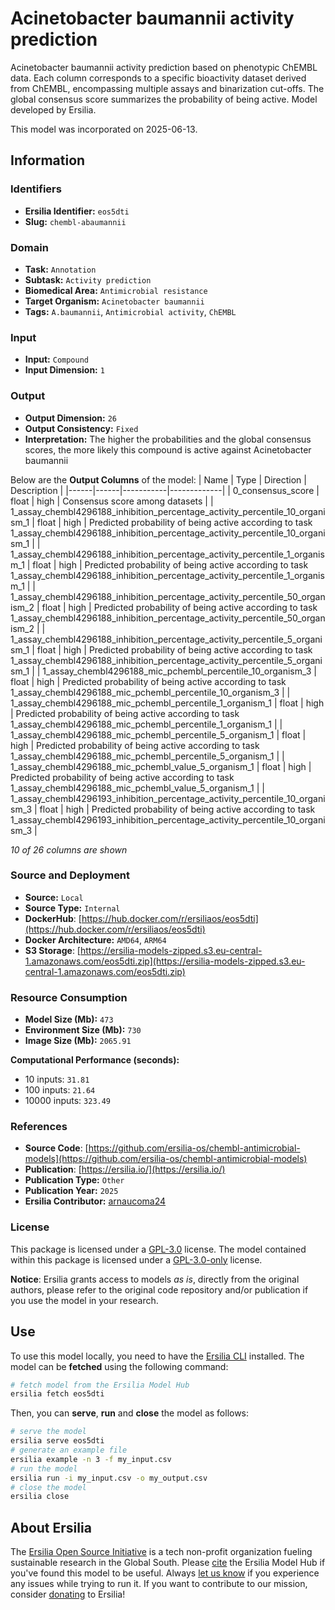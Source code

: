 # Acinetobacter baumannii activity prediction

Acinetobacter baumannii activity prediction based on phenotypic ChEMBL data. Each column corresponds to a specific bioactivity dataset derived from ChEMBL, encompassing multiple assays and binarization cut-offs. The global consensus score summarizes the probability of being active. Model developed by Ersilia.

This model was incorporated on 2025-06-13.


## Information
### Identifiers
- **Ersilia Identifier:** `eos5dti`
- **Slug:** `chembl-abaumannii`

### Domain
- **Task:** `Annotation`
- **Subtask:** `Activity prediction`
- **Biomedical Area:** `Antimicrobial resistance`
- **Target Organism:** `Acinetobacter baumannii`
- **Tags:** `A.baumannii`, `Antimicrobial activity`, `ChEMBL`

### Input
- **Input:** `Compound`
- **Input Dimension:** `1`

### Output
- **Output Dimension:** `26`
- **Output Consistency:** `Fixed`
- **Interpretation:** The higher the probabilities and the global consensus scores, the more likely this compound is active against Acinetobacter baumannii

Below are the **Output Columns** of the model:
| Name | Type | Direction | Description |
|------|------|-----------|-------------|
| 0_consensus_score | float | high | Consensus score among datasets |
| 1_assay_chembl4296188_inhibition_percentage_activity_percentile_10_organism_1 | float | high | Predicted probability of being active according to task 1_assay_chembl4296188_inhibition_percentage_activity_percentile_10_organism_1 |
| 1_assay_chembl4296188_inhibition_percentage_activity_percentile_1_organism_1 | float | high | Predicted probability of being active according to task 1_assay_chembl4296188_inhibition_percentage_activity_percentile_1_organism_1 |
| 1_assay_chembl4296188_inhibition_percentage_activity_percentile_50_organism_2 | float | high | Predicted probability of being active according to task 1_assay_chembl4296188_inhibition_percentage_activity_percentile_50_organism_2 |
| 1_assay_chembl4296188_inhibition_percentage_activity_percentile_5_organism_1 | float | high | Predicted probability of being active according to task 1_assay_chembl4296188_inhibition_percentage_activity_percentile_5_organism_1 |
| 1_assay_chembl4296188_mic_pchembl_percentile_10_organism_3 | float | high | Predicted probability of being active according to task 1_assay_chembl4296188_mic_pchembl_percentile_10_organism_3 |
| 1_assay_chembl4296188_mic_pchembl_percentile_1_organism_1 | float | high | Predicted probability of being active according to task 1_assay_chembl4296188_mic_pchembl_percentile_1_organism_1 |
| 1_assay_chembl4296188_mic_pchembl_percentile_5_organism_1 | float | high | Predicted probability of being active according to task 1_assay_chembl4296188_mic_pchembl_percentile_5_organism_1 |
| 1_assay_chembl4296188_mic_pchembl_value_5_organism_1 | float | high | Predicted probability of being active according to task 1_assay_chembl4296188_mic_pchembl_value_5_organism_1 |
| 1_assay_chembl4296193_inhibition_percentage_activity_percentile_10_organism_3 | float | high | Predicted probability of being active according to task 1_assay_chembl4296193_inhibition_percentage_activity_percentile_10_organism_3 |

_10 of 26 columns are shown_
### Source and Deployment
- **Source:** `Local`
- **Source Type:** `Internal`
- **DockerHub**: [https://hub.docker.com/r/ersiliaos/eos5dti](https://hub.docker.com/r/ersiliaos/eos5dti)
- **Docker Architecture:** `AMD64`, `ARM64`
- **S3 Storage**: [https://ersilia-models-zipped.s3.eu-central-1.amazonaws.com/eos5dti.zip](https://ersilia-models-zipped.s3.eu-central-1.amazonaws.com/eos5dti.zip)

### Resource Consumption
- **Model Size (Mb):** `473`
- **Environment Size (Mb):** `730`
- **Image Size (Mb):** `2065.91`

**Computational Performance (seconds):**
- 10 inputs: `31.81`
- 100 inputs: `21.64`
- 10000 inputs: `323.49`

### References
- **Source Code**: [https://github.com/ersilia-os/chembl-antimicrobial-models](https://github.com/ersilia-os/chembl-antimicrobial-models)
- **Publication**: [https://ersilia.io/](https://ersilia.io/)
- **Publication Type:** `Other`
- **Publication Year:** `2025`
- **Ersilia Contributor:** [arnaucoma24](https://github.com/arnaucoma24)

### License
This package is licensed under a [GPL-3.0](https://github.com/ersilia-os/ersilia/blob/master/LICENSE) license. The model contained within this package is licensed under a [GPL-3.0-only](LICENSE) license.

**Notice**: Ersilia grants access to models _as is_, directly from the original authors, please refer to the original code repository and/or publication if you use the model in your research.


## Use
To use this model locally, you need to have the [Ersilia CLI](https://github.com/ersilia-os/ersilia) installed.
The model can be **fetched** using the following command:
```bash
# fetch model from the Ersilia Model Hub
ersilia fetch eos5dti
```
Then, you can **serve**, **run** and **close** the model as follows:
```bash
# serve the model
ersilia serve eos5dti
# generate an example file
ersilia example -n 3 -f my_input.csv
# run the model
ersilia run -i my_input.csv -o my_output.csv
# close the model
ersilia close
```

## About Ersilia
The [Ersilia Open Source Initiative](https://ersilia.io) is a tech non-profit organization fueling sustainable research in the Global South.
Please [cite](https://github.com/ersilia-os/ersilia/blob/master/CITATION.cff) the Ersilia Model Hub if you've found this model to be useful. Always [let us know](https://github.com/ersilia-os/ersilia/issues) if you experience any issues while trying to run it.
If you want to contribute to our mission, consider [donating](https://www.ersilia.io/donate) to Ersilia!
